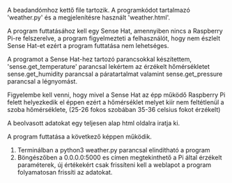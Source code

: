 A beadandómhoz kettő file tartozik. A programkódot tartalmazó 'weather.py' és a megjelenítésre használt 'weather.html'.

A program futtatásához kell egy Sense Hat, amennyiben nincs a Raspberry Pi-re felszerelve,
a program figyelmezteti a felhasználót, hogy nem észlelt Sense Hat-et ezért a program futtatása nem lehetséges.

A programot a Sense Hat-hez tartozó parancsokkal készítettem, 'sense.get_temperature' parancsal lekértem az érzékelt hőmérsékletet
sense.get_humidity parancsal a páratartalmat valamint sense.get_pressure parancsal a légnyomást.

Figyelembe kell venni, hogy mivel a Sense Hat az épp működő Raspberry Pi felett helyezkedik el éppen ezért a hőmérséklet melyet kiír
nem feltétlenül a szoba hőmérséklete, (25-26 fokos szobában 35-36 celsius fokot érzékelt)

A beolvasott adatokat egy teljesen alap html oldalra iratja ki.

A program futtatása a következő képpen működik.
1. Terminálban a python3 weather.py parancsal elindítható a program
2. Böngészőben a 0.0.0.0:5000 es címen megtekinthető a Pi által érzékelt paraméterek, új értékekért csak frissíteni kell a weblapot a program folyamatosan frissíti az adatokat.

